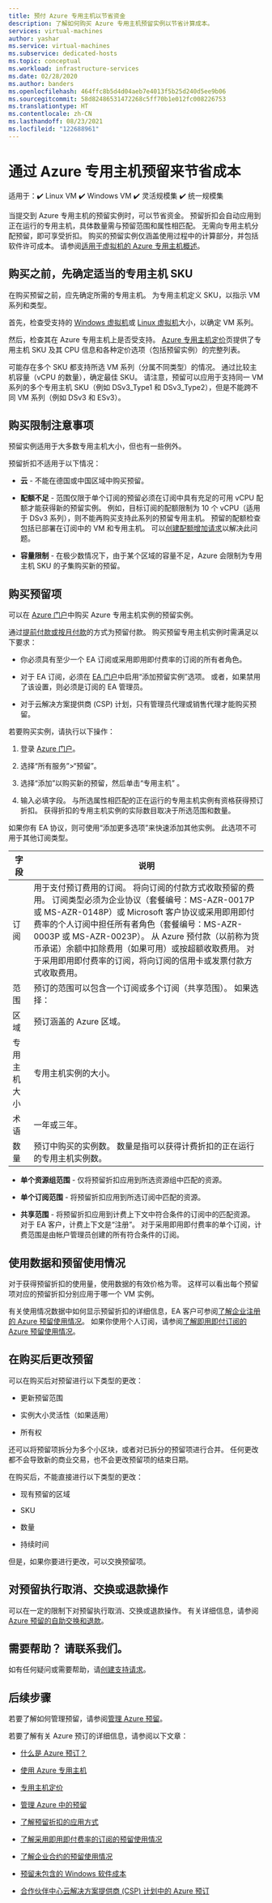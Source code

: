 ```yaml
---
title: 预付 Azure 专用主机以节省资金
description: 了解如何购买 Azure 专用主机预留实例以节省计算成本。
services: virtual-machines
author: yashar
ms.service: virtual-machines
ms.subservice: dedicated-hosts
ms.topic: conceptual
ms.workload: infrastructure-services
ms.date: 02/28/2020
ms.author: banders
ms.openlocfilehash: 464ffc8b5d4d04aeb7e4013f5b25d240d5ee9b06
ms.sourcegitcommit: 58d82486531472268c5ff70b1e012fc008226753
ms.translationtype: HT
ms.contentlocale: zh-CN
ms.lasthandoff: 08/23/2021
ms.locfileid: "122688961"
---
```

# <a name="save-costs-with-azure-dedicated-host-reservations"></a>通过 Azure 专用主机预留来节省成本

适用于：:heavy_check_mark: Linux VM :heavy_check_mark: Windows VM :heavy_check_mark: 灵活规模集 :heavy_check_mark: 统一规模集

当提交到 Azure 专用主机的预留实例时，可以节省资金。 预留折扣会自动应用到正在运行的专用主机，具体数量需与预留范围和属性相匹配。 无需向专用主机分配预留，即可享受折扣。 购买的预留实例仅涵盖使用过程中的计算部分，并包括软件许可成本。 请参阅[适用于虚拟机的 Azure 专用主机概述](./dedicated-hosts.md)。

## <a name="determine-the-right-dedicated-host-sku-before-you-buy"></a>购买之前，先确定适当的专用主机 SKU


在购买预留之前，应先确定所需的专用主机。 为专用主机定义 SKU，以指示 VM 系列和类型。 

首先，检查受支持的 [Windows 虚拟机](./sizes.md)或 [Linux 虚拟机](./sizes.md)大小，以确定 VM 系列。

然后，检查其在 Azure 专用主机上是否受支持。 [Azure 专用主机定价](https://aka.ms/ADHPricing)页提供了专用主机 SKU 及其 CPU 信息和各种定价选项（包括预留实例）的完整列表。

可能存在多个 SKU 都支持所选 VM 系列（分属不同类型）的情况。 通过比较主机容量（vCPU 的数量），确定最佳 SKU。 请注意，预留可以应用于支持同一 VM 系列的多个专用主机 SKU（例如 DSv3_Type1 和 DSv3_Type2），但是不能跨不同 VM 系列（例如 DSv3 和 ESv3）。



## <a name="purchase-restriction-considerations"></a>购买限制注意事项

预留实例适用于大多数专用主机大小，但也有一些例外。

预留折扣不适用于以下情况：

- **云** - 不能在德国或中国区域中购买预留。

- **配额不足** - 范围仅限于单个订阅的预留必须在订阅中具有充足的可用 vCPU 配额才能获得新的预留实例。 例如，目标订阅的配额限制为 10 个 vCPU（适用于 DSv3 系列），则不能再购买支持此系列的预留专用主机。 预留的配额检查包括已部署在订阅中的 VM 和专用主机。 可以[创建配额增加请求](../azure-portal/supportability/resource-manager-core-quotas-request.md)以解决此问题。

- **容量限制** - 在极少数情况下，由于某个区域的容量不足，Azure 会限制为专用主机 SKU 的子集购买新的预留。

## <a name="buy-a-reservation"></a>购买预留项

可以在 [Azure 门户](https://portal.azure.com/#blade/Microsoft_Azure_Reservations/CreateBlade/referrer/documentation/filters/%7B%22reservedResourceType%22%3A%22VirtualMachines%22%7D)中购买 Azure 专用主机实例的预留实例。

通过[提前付款或按月付款](../cost-management-billing/reservations/prepare-buy-reservation.md)的方式为预留付款。 购买预留专用主机实例时需满足以下要求：

- 你必须具有至少一个 EA 订阅或采用即用即付费率的订阅的所有者角色。

- 对于 EA 订阅，必须在 [EA 门户](https://ea.azure.com/)中启用“添加预留实例”选项。 或者，如果禁用了该设置，则必须是订阅的 EA 管理员。

- 对于云解决方案提供商 (CSP) 计划，只有管理员代理或销售代理才能购买预留。

若要购买实例，请执行以下操作：

1. 登录 [Azure 门户](https://portal.azure.com/)。

2. 选择“所有服务”\>“预留”。

3. 选择“添加”以购买新的预留，然后单击“专用主机” 。

4. 输入必填字段。 与所选属性相匹配的正在运行的专用主机实例有资格获得预订折扣。 获得折扣的专用主机实例的实际数目取决于所选范围和数量。

如果你有 EA 协议，则可使用“添加更多选项”来快速添加其他实例。 此选项不可用于其他订阅类型。

| 字段           | **说明**                                                                                                                                                                                                                                                                                                                                                                                                                                                                                                                                                                                                        |
|---------------------|------------------------------------------------------------------------------------------------------------------------------------------------------------------------------------------------------------------------------------------------------------------------------------------------------------------------------------------------------------------------------------------------------------------------------------------------------------------------------------------------------------------------------------------------------------------------------------------------------------------------|
| 订阅        | 用于支付预订费用的订阅。 将向订阅的付款方式收取预留的费用。 订阅类型必须为企业协议（套餐编号：MS-AZR-0017P 或 MS-AZR-0148P）或 Microsoft 客户协议或采用即用即付费率的个人订阅中担任所有者角色（套餐编号：MS-AZR-0003P 或 MS-AZR-0023P）。 从 Azure 预付款（以前称为货币承诺）余额中扣除费用（如果可用）或按超额收取费用。 对于采用即用即付费率的订阅，将向订阅的信用卡或发票付款方式收取费用。 |
| 范围               | 预订的范围可以包含一个订阅或多个订阅（共享范围）。 如果选择：                                                                                                                                                                                                                                                                                                                                                                                                                                                                                                            |
| 区域              | 预订涵盖的 Azure 区域。                                                                                                                                                                                                                                                                                                                                                                                                                                                                                                                                                                    |
| 专用主机大小 | 专用主机实例的大小。                                                                                                                                                                                                                                                                                                                                                                                                                                                                                                                                                                              |
| 术语                | 一年或三年。                                                                                                                                                                                                                                                                                                                                                                                                                                                                                                                                                                                               |
| 数量            | 预订中购买的实例数。 数量是指可以获得计费折扣的正在运行的专用主机实例数。                                                                                                                                                                                                                                                                                                                                                                                                                                                      |

- **单个资源组范围** - 仅将预留折扣应用到所选资源组中匹配的资源。

- **单个订阅范围** - 将预留折扣应用到所选订阅中匹配的资源。

- **共享范围** - 将预留折扣应用到计费上下文中符合条件的订阅中的匹配资源。 对于 EA 客户，计费上下文是“注册”。 对于采用即用即付费率的单个订阅，计费范围是由帐户管理员创建的所有符合条件的订阅。

## <a name="usage-data-and-reservation-utilization"></a>使用数据和预留使用情况

对于获得预留折扣的使用量，使用数据的有效价格为零。 这样可以看出每个预留项对应的预留折扣分别应用于哪一个 VM 实例。

有关使用情况数据中如何显示预留折扣的详细信息，EA 客户可参阅[了解企业注册的 Azure 预留使用情况](../cost-management-billing/reservations/understand-reserved-instance-usage-ea.md)。 如果你使用个人订阅，请参阅[了解即用即付订阅的 Azure 预留使用情况](../cost-management-billing/reservations/understand-reserved-instance-usage.md)。

## <a name="change-a-reservation-after-purchase"></a>在购买后更改预留

可以在购买后对预留进行以下类型的更改：

- 更新预留范围

- 实例大小灵活性（如果适用）

- 所有权

还可以将预留项拆分为多个小区块，或者对已拆分的预留项进行合并。 任何更改都不会导致新的商业交易，也不会更改预留项的结束日期。

在购买后，不能直接进行以下类型的更改：

- 现有预留的区域

- SKU

- 数量

- 持续时间

但是，如果你要进行更改，可以交换预留项。

## <a name="cancel-exchange-or-refund-reservations"></a>对预留执行取消、交换或退款操作

可以在一定的限制下对预留执行取消、交换或退款操作。 有关详细信息，请参阅 [Azure 预留的自助交换和退款](../cost-management-billing/reservations/exchange-and-refund-azure-reservations.md)。

## <a name="need-help-contact-us"></a>需要帮助？ 请联系我们。

如有任何疑问或需要帮助，请[创建支持请求](https://portal.azure.com/#blade/Microsoft_Azure_Support/HelpAndSupportBlade/newsupportrequest)。

## <a name="next-steps"></a>后续步骤

若要了解如何管理预留，请参阅[管理 Azure 预留](../cost-management-billing/reservations/manage-reserved-vm-instance.md)。

若要了解有关 Azure 预订的详细信息，请参阅以下文章：

- [什么是 Azure 预订？](../cost-management-billing/reservations/save-compute-costs-reservations.md)

- [使用 Azure 专用主机](./dedicated-hosts.md)

- [专用主机定价](https://azure.microsoft.com/pricing/details/virtual-machines/dedicated-host/)

- [管理 Azure 中的预留](../cost-management-billing/reservations/manage-reserved-vm-instance.md)

- [了解预留折扣的应用方式](../cost-management-billing/manage/understand-vm-reservation-charges.md)

- [了解采用即用即付费率的订阅的预留使用情况](../cost-management-billing/reservations/understand-reserved-instance-usage.md)

- [了解企业合约的预留使用情况](../cost-management-billing/reservations/understand-reserved-instance-usage-ea.md)

- [预留未包含的 Windows 软件成本](../cost-management-billing/reservations/reserved-instance-windows-software-costs.md)

- [合作伙伴中心云解决方案提供商 (CSP) 计划中的 Azure 预订](/partner-center/azure-reservations)
